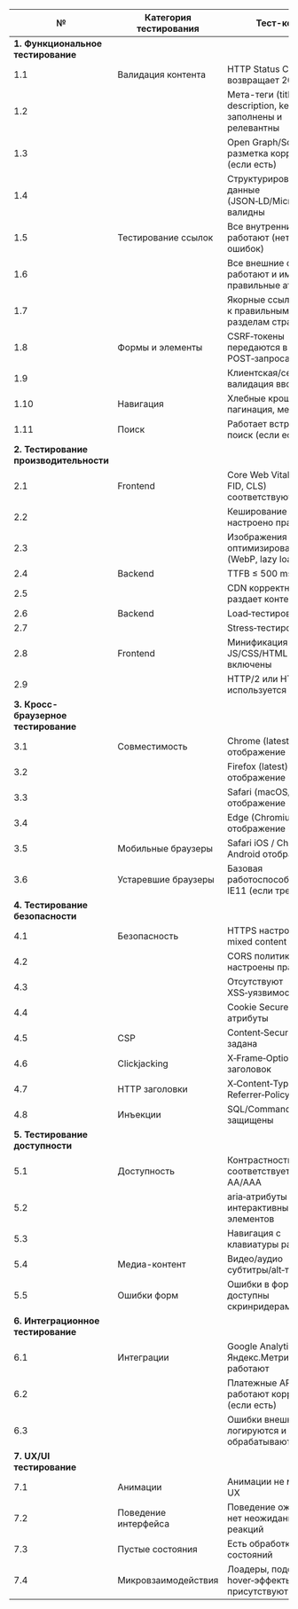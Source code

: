 | №   | Категория тестирования          | Тест-кейс                                                                 | Статус  |
|------|----------------------------------|--------------------------------------------------------------------------|---------|
| **1. Функциональное тестирование**                                                                          |
| 1.1  | Валидация контента              | HTTP Status Code возвращает 200 OK                                       | pass    |
| 1.2  |                                 | Мета-теги (title, description, keywords) заполнены и релевантны          | fail    |
| 1.3  |                                 | Open Graph/Schema.org разметка корректна (если есть)                     | fail    |
| 1.4  |                                 | Структурированные данные (JSON‑LD/Microdata) валидны                    | fail    |
| 1.5  | Тестирование ссылок             | Все внутренние ссылки работают (нет 404/500 ошибок)                     | pass    |
| 1.6  |                                 | Все внешние ссылки работают и имеют правильные атрибуты                  | fail    |
| 1.7  |                                 | Якорные ссылки ведут к правильным разделам страницы                      | pass    |
| 1.8  | Формы и элементы                | CSRF‑токены передаются в POST‑запросах                                  | fail    |
| 1.9  |                                 | Клиентская/серверная валидация ввода                                     | fail    |
| 1.10 | Навигация                       | Хлебные крошки, пагинация, меню                                          | fail    |
| 1.11 | Поиск                           | Работает встроенный поиск (если есть)                                   | fail    |
| **2. Тестирование производительности**                                                                      |
| 2.1  | Frontend                        | Core Web Vitals (LCP, FID, CLS) соответствуют нормам                     | fail    |
| 2.2  |                                 | Кеширование статики настроено правильно                                  | fail    |
| 2.3  |                                 | Изображения оптимизированы (WebP, lazy loading)                          | fail    |
| 2.4  | Backend                         | TTFB ≤ 500 ms                                                            | fail    |
| 2.5  |                                 | CDN корректно раздает контент                                            | fail    |
| 2.6  | Backend                         | Load‑тестирование                                                        | fail    |
| 2.7  |                                 | Stress‑тестирование                                                      | fail    |
| 2.8  | Frontend                        | Минификация и сжатие JS/CSS/HTML включены                                | fail    |
| 2.9  |                                 | HTTP/2 или HTTP/3 используется                                           | fail    |
| **3. Кросс-браузерное тестирование**                                                                       |
| 3.1  | Совместимость                   | Chrome (latest) отображение                                              | pass    |
| 3.2  |                                 | Firefox (latest) отображение                                             | pass    |
| 3.3  |                                 | Safari (macOS/iOS) отображение                                           | pass    |
| 3.4  |                                 | Edge (Chromium) отображение                                              | pass    |
| 3.5  | Мобильные браузеры              | Safari iOS / Chrome Android отображение                                  | pass    |
| 3.6  | Устаревшие браузеры             | Базовая работоспособность в IE11 (если требуется)                        | fail    |
| **4. Тестирование безопасности**                                                                            |
| 4.1  | Безопасность                    | HTTPS настроен, нет mixed content                                        | pass    |
| 4.2  |                                 | CORS политики настроены правильно                                        | fail    |
| 4.3  |                                 | Отсутствуют XSS‑уязвимости                                               | fail    |
| 4.4  |                                 | Cookie Secure, HttpOnly атрибуты                                         | fail    |
| 4.5  | CSP                             | Content‑Security‑Policy задана                                           | fail    |
| 4.6  | Clickjacking                    | X‑Frame‑Options заголовок                                                | fail    |
| 4.7  | HTTP заголовки                  | X‑Content‑Type‑Options, Referrer‑Policy и др.                            | fail    |
| 4.8  | Инъекции                        | SQL/Command Injection защищены                                           | fail    |
| **5. Тестирование доступности**                                                                            |
| 5.1  | Доступность                     | Контрастность соответствует WCAG AA/AAA                                  | fail    |
| 5.2  |                                 | aria‑атрибуты у интерактивных элементов                                  | fail    |
| 5.3  |                                 | Навигация с клавиатуры работает                                          | pass    |
| 5.4  | Медиа-контент                   | Видео/аудио субтитры/alt‑тексты                                          | fail    |
| 5.5  | Ошибки форм                     | Ошибки в формах доступны скринридерам                                    | fail    |
| **6. Интеграционное тестирование**                                                                         |
| 6.1  | Интеграции                      | Google Analytics / Яндекс.Метрика работают                               | fail    |
| 6.2  |                                 | Платежные API работают корректно (если есть)                             | fail    |
| 6.3  |                                 | Ошибки внешних API логируются и обрабатываются                           | fail    |
| **7. UX/UI тестирование**                                                                                   |
| 7.1  | Анимации                        | Анимации не мешают UX                                                    | pass    |
| 7.2  | Поведение интерфейса            | Поведение ожидаемо, нет неожиданных реакций                              | pass    |
| 7.3  | Пустые состояния                | Есть обработка пустых состояний                                          | fail    |
| 7.4  | Микровзаимодействия             | Лоадеры, подсказки, hover‑эффекты присутствуют                           | fail    |
